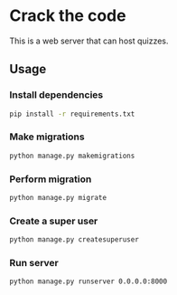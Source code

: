 # Crack the code

This is a web server that can host quizzes.

## Usage

### Install dependencies

```bash
pip install -r requirements.txt
```

### Make migrations

```bash
python manage.py makemigrations
```

### Perform migration

```bash
python manage.py migrate
```

### Create a super user

```bash
python manage.py createsuperuser
```

### Run server

```bash
python manage.py runserver 0.0.0.0:8000
```